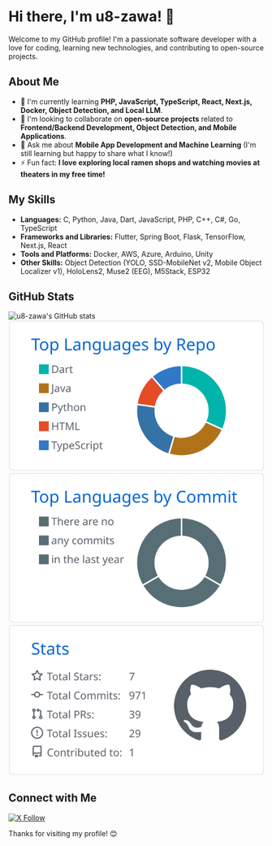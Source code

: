 # Hi there, I'm u8-zawa! 👋

Welcome to my GitHub profile! I'm a passionate software developer with a love for coding, learning new technologies, and contributing to open-source projects.

## About Me

- 🌱 I'm currently learning **PHP, JavaScript, TypeScript, React, Next.js, Docker, Object Detection, and Local LLM**.
- 👯 I'm looking to collaborate on **open-source projects** related to **Frontend/Backend Development, Object Detection, and Mobile Applications**.
- 💬 Ask me about **Mobile App Development and Machine Learning** (I'm still learning but happy to share what I know!)
- ⚡ Fun fact: **I love exploring local ramen shops and watching movies at theaters in my free time!**

## My Skills

- **Languages:** C, Python, Java, Dart, JavaScript, PHP, C++, C#, Go, TypeScript
- **Frameworks and Libraries:** Flutter, Spring Boot, Flask, TensorFlow, Next.js, React
- **Tools and Platforms:** Docker, AWS, Azure, Arduino, Unity
- **Other Skills:** Object Detection (YOLO, SSD-MobileNet v2, Mobile Object Localizer v1), HoloLens2, Muse2 (EEG), M5Stack, ESP32

## GitHub Stats

![u8-zawa's GitHub stats](https://github-readme-stats.vercel.app/api?username=u8-zawa&count_private=true&show_icons=true&theme=github)
[![Repositories per Language](https://raw.githubusercontent.com/u8-zawa/u8-zawa/main/profile-summary-card-output/github/1-repos-per-language.svg)](https://github.com/vn7n24fzkq/github-profile-summary-cards)
[![Most Commit Language](https://raw.githubusercontent.com/u8-zawa/u8-zawa/main/profile-summary-card-output/github/2-most-commit-language.svg)](https://github.com/vn7n24fzkq/github-profile-summary-cards)
[![GitHub Stats](https://raw.githubusercontent.com/u8-zawa/u8-zawa/main/profile-summary-card-output/github/3-stats.svg)](https://github.com/vn7n24fzkq/github-profile-summary-cards)

## Connect with Me

[![X Follow](https://img.shields.io/twitter/follow/zawa__713__?style=social)](https://x.com/zawa__713__)

Thanks for visiting my profile! 😊
